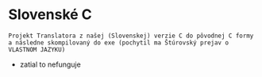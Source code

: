 # Slovenské C
    Projekt Translatora z našej (Slovenskej) verzie C do pôvodnej C formy a následne skompilovaný do exe (pochytil ma Štúrovský prejav o VLASTNOM JAZYKU)

- zatial to nefunguje